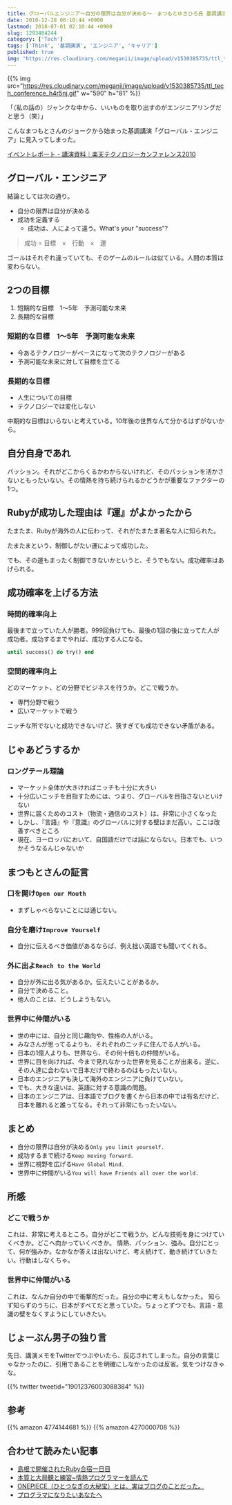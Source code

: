 ```yaml
---
title: グローバルエンジニア〜自分の限界は自分が決める〜　まつもとゆきひろ氏 基調講演
date: 2010-12-28 06:10:44 +0900
lastmod: 2018-07-01 02:10:44 +0900
slug: 1293484244
category: ['Tech']
tags: ['Think', '基調講演', 'エンジニア', 'キャリア']
published: true
img: "https://res.cloudinary.com/meganii/image/upload/v1530385735/ttl_tech_conference_h4r5nj.gif"
---
```


{{% img src="https://res.cloudinary.com/meganii/image/upload/v1530385735/ttl_tech_conference_h4r5nj.gif" w="590" h="81" %}}

「（私の話の）ジャンクな中から、いいものを取り出すのがエンジニアリングだと思う（笑）」

こんなまつもとさんのジョークから始まった基調講演「グローバル・エンジニア」に見入ってしまった。

[イベントレポート \- 講演資料｜楽天テクノロジーカンファレンス2010](https://tech.rakuten.co.jp/rtc2010/report_session.html)

## グローバル・エンジニア

結論としては次の通り。

- 自分の限界は自分が決める
- 成功を定義する
    - 成功は、人によって違う。What's your "success"?

> 成功 = 目標　×　行動　×　運

ゴールはそれぞれ違っていても、そのゲームのルールは似ている。人間の本質は変わらない。


## 2つの目標
    
1. 短期的な目標　1〜5年　予測可能な未来
1. 長期的な目標
    
### 短期的な目標　1〜5年　予測可能な未来

- 今あるテクノロジーがベースになって次のテクノロジーがある
- 予測可能な未来に対して目標を立てる
    
### 長期的な目標

- 人生についての目標
- テクノロジーでは変化しない

中期的な目標はいらないと考えている。10年後の世界なんて分かるはずがないから。


## 自分自身であれ

パッション。それがどこからくるかわからないけれど、そのパッションを活かさないともったいない。その情熱を持ち続けられるかどうかが重要なファクターの1つ。

## Rubyが成功した理由は『運』がよかったから

たまたま、Rubyが海外の人に伝わって、それがたまたま著名な人に知られた。

たまたまという、制御しがたい運によって成功した。

でも、その運もまったく制御できないかというと、そうでもない。成功確率はあげられる。

## 成功確率を上げる方法
### 時間的確率向上
最後まで立っていた人が勝者。999回負けても、最後の1回の後に立ってた人が成功者。成功するまでやれば、成功する人になる。

```ruby
until success() do try() end
```

### 空間的確率向上

どのマーケット、どの分野でビジネスを行うか。どこで戦うか。

- 専門分野で戦う
- 広いマーケットで戦う

ニッチな所でないと成功できないけど、狭すぎても成功できない矛盾がある。

## じゃあどうするか
    
### ロングテール理論

- マーケット全体が大きければニッチも十分に大きい
- 十分広いニッチを目指すためには、つまり、グローバルを目指さないといけない
- 世界に届くためのコスト（物流・通信のコスト）は、非常に小さくなった
- しかし、『言語』や『意識』のグローバルに対する壁はまだ高い。ここは改善すべきところ
- 現在、ヨーロッパにおいて、自国語だけでは話にならない。日本でも、いつかそうなるんじゃないか


## まつもとさんの証言
    
### 口を開け`Open our Mouth`

- まずしゃべらないことには通じない。

### 自分を磨け`Improve Yourself`

- 自分に伝えるべき価値があるならば、例え拙い英語でも聞いてくれる。


### 外に出よ`Reach to the World`

- 自分が外に出る気があるか。伝えたいことがあるか。
- 自分で決めること。
- 他人のことは、どうしようもない。


### 世界中に仲間がいる

- 世の中には、自分と同じ趣向や、性格の人がいる。
- みなさんが思ってるよりも、それぞれのニッチに住んでる人がいる。
- 日本の1億人よりも、世界なら、その何十倍もの仲間がいる。
- 世界に目を向ければ、今まで見れなかった世界を見ることが出来る。逆に、その人達に会わないで日本だけで終わるのはもったいない。
- 日本のエンジニアも決して海外のエンジニアに負けていない。
- でも、大きな違いは、英語に対する意識の問題。
- 日本のエンジニアは、日本語でブログを書くから日本の中では有名だけど、日本を離れると誰ってなる。それって非常にもったいない。

## まとめ
    
- 自分の限界は自分が決める`Only you limit yourself.`
- 成功するまで続ける`Keep moving forward.`
- 世界に視野を広げる`Have Global Mind.`
- 世界中に仲間がいる`You will have Friends all over the world.`



## 所感
    
### どこで戦うか

これは、非常に考えるところ。自分がどこで戦うか。どんな技術を身につけていくべきか。どこへ向かっていくべきか。
情熱、パッション、強み。自分にとって、何が強みか。なかなか答えは出ないけど、考え続けて、動き続けていきたい。行動はしなくちゃ。


### 世界中に仲間がいる

これは、なんか自分の中で衝撃的だった。自分の中に考えもしなかった。
知らず知らずのうちに、日本がすべてだと思っていた。ちょっとずつでも、言語・意識の壁をなくすようにしていきたい。


## じょーぶん男子の独り言

先日、講演メモをTwitterでつぶやいたら、反応されてしまった。自分の言葉じゃなかったのに、引用であることを明確にしなかったのは反省。気をつけなきゃな。

{{% twitter tweetid="19012376003088384" %}}


## 参考
{{% amazon 4774144681 %}}
{{% amazon 4270000708 %}}


## 合わせて読みたい記事
- <a href="https://www.meganii.com/blog/2009/08/08/1249769235">島根で開催されたRuby合宿一日目</a>
- <a href="https://www.meganii.com/blog/2010/09/21/1285075888">本質と大局観と練習~情熱プログラマーを読んで</a>
- <a href="https://www.meganii.com/blog/2010/12/14/1292277493">ONEPIECE（ひとつなぎの大秘宝）とは、実はブログのことだった。 </a>
- <a href="https://www.meganii.com/blog/2009/04/01/1238552061">プログラマになりたいあなたへ</a>
